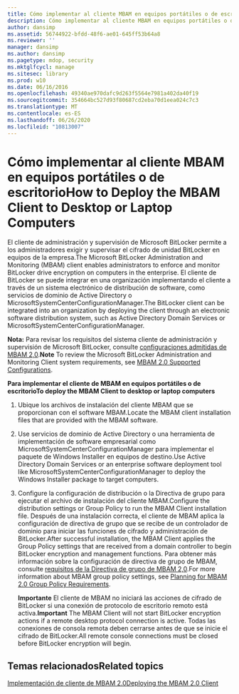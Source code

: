 ```yaml
---
title: Cómo implementar al cliente MBAM en equipos portátiles o de escritorio
description: Cómo implementar al cliente MBAM en equipos portátiles o de escritorio
author: dansimp
ms.assetid: 56744922-bfdd-48f6-ae01-645ff53b64a8
ms.reviewer: ''
manager: dansimp
ms.author: dansimp
ms.pagetype: mdop, security
ms.mktglfcycl: manage
ms.sitesec: library
ms.prod: w10
ms.date: 06/16/2016
ms.openlocfilehash: 49340ae970dafc9d263f5564e7981a402da40f19
ms.sourcegitcommit: 354664bc527d93f80687cd2eba70d1eea024c7c3
ms.translationtype: MT
ms.contentlocale: es-ES
ms.lasthandoff: 06/26/2020
ms.locfileid: "10813007"
---
```

# <span data-ttu-id="fbd32-103">Cómo implementar al cliente MBAM en equipos portátiles o de escritorio</span><span class="sxs-lookup"><span data-stu-id="fbd32-103">How to Deploy the MBAM Client to Desktop or Laptop Computers</span></span>


<span data-ttu-id="fbd32-104">El cliente de administración y supervisión de Microsoft BitLocker permite a los administradores exigir y supervisar el cifrado de unidad BitLocker en equipos de la empresa.</span><span class="sxs-lookup"><span data-stu-id="fbd32-104">The Microsoft BitLocker Administration and Monitoring (MBAM) client enables administrators to enforce and monitor BitLocker drive encryption on computers in the enterprise.</span></span> <span data-ttu-id="fbd32-105">El cliente de BitLocker se puede integrar en una organización implementando el cliente a través de un sistema electrónico de distribución de software, como servicios de dominio de Active Directory o MicrosoftSystemCenterConfigurationManager.</span><span class="sxs-lookup"><span data-stu-id="fbd32-105">The BitLocker client can be integrated into an organization by deploying the client through an electronic software distribution system, such as Active Directory Domain Services or MicrosoftSystemCenterConfigurationManager.</span></span>

<span data-ttu-id="fbd32-106">**Nota:**  Para revisar los requisitos del sistema cliente de administración y supervisión de Microsoft BitLocker, consulte [configuraciones admitidas de MBAM 2,0](mbam-20-supported-configurations-mbam-2.md).</span><span class="sxs-lookup"><span data-stu-id="fbd32-106">**Note** To review the Microsoft BitLocker Administration and Monitoring Client system requirements, see [MBAM 2.0 Supported Configurations](mbam-20-supported-configurations-mbam-2.md).</span></span>

 

**<span data-ttu-id="fbd32-107">Para implementar el cliente de MBAM en equipos portátiles o de escritorio</span><span class="sxs-lookup"><span data-stu-id="fbd32-107">To deploy the MBAM Client to desktop or laptop computers</span></span>**

1.  <span data-ttu-id="fbd32-108">Ubique los archivos de instalación del cliente MBAM que se proporcionan con el software MBAM.</span><span class="sxs-lookup"><span data-stu-id="fbd32-108">Locate the MBAM client installation files that are provided with the MBAM software.</span></span>

2.  <span data-ttu-id="fbd32-109">Use servicios de dominio de Active Directory o una herramienta de implementación de software empresarial como MicrosoftSystemCenterConfigurationManager para implementar el paquete de Windows Installer en equipos de destino.</span><span class="sxs-lookup"><span data-stu-id="fbd32-109">Use Active Directory Domain Services or an enterprise software deployment tool like MicrosoftSystemCenterConfigurationManager to deploy the Windows Installer package to target computers.</span></span>

3.  <span data-ttu-id="fbd32-110">Configure la configuración de distribución o la Directiva de grupo para ejecutar el archivo de instalación del cliente MBAM.</span><span class="sxs-lookup"><span data-stu-id="fbd32-110">Configure the distribution settings or Group Policy to run the MBAM Client installation file.</span></span> <span data-ttu-id="fbd32-111">Después de una instalación correcta, el cliente de MBAM aplica la configuración de directiva de grupo que se recibe de un controlador de dominio para iniciar las funciones de cifrado y administración de BitLocker.</span><span class="sxs-lookup"><span data-stu-id="fbd32-111">After successful installation, the MBAM Client applies the Group Policy settings that are received from a domain controller to begin BitLocker encryption and management functions.</span></span> <span data-ttu-id="fbd32-112">Para obtener más información sobre la configuración de directiva de grupo de MBAM, consulte [requisitos de la Directiva de grupo de MBAM 2,0](planning-for-mbam-20-group-policy-requirements-mbam-2.md).</span><span class="sxs-lookup"><span data-stu-id="fbd32-112">For more information about MBAM group policy settings, see [Planning for MBAM 2.0 Group Policy Requirements](planning-for-mbam-20-group-policy-requirements-mbam-2.md).</span></span>

    <span data-ttu-id="fbd32-113">**Importante**  El cliente de MBAM no iniciará las acciones de cifrado de BitLocker si una conexión de protocolo de escritorio remoto está activa.</span><span class="sxs-lookup"><span data-stu-id="fbd32-113">**Important** The MBAM Client will not start BitLocker encryption actions if a remote desktop protocol connection is active.</span></span> <span data-ttu-id="fbd32-114">Todas las conexiones de consola remota deben cerrarse antes de que se inicie el cifrado de BitLocker.</span><span class="sxs-lookup"><span data-stu-id="fbd32-114">All remote console connections must be closed before BitLocker encryption will begin.</span></span>

     

## <span data-ttu-id="fbd32-115">Temas relacionados</span><span class="sxs-lookup"><span data-stu-id="fbd32-115">Related topics</span></span>


[<span data-ttu-id="fbd32-116">Implementación de cliente de MBAM 2.0</span><span class="sxs-lookup"><span data-stu-id="fbd32-116">Deploying the MBAM 2.0 Client</span></span>](deploying-the-mbam-20-client-mbam-2.md)

 

 





